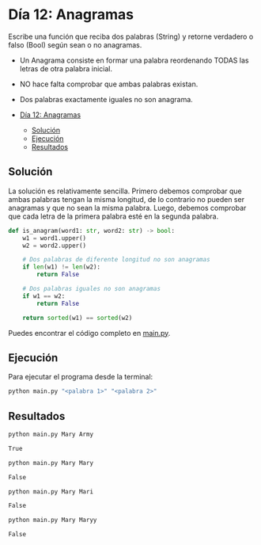 # Día 12: Anagramas

Escribe una función que reciba dos palabras (String) y retorne verdadero o falso (Bool) según sean o no anagramas.

- Un Anagrama consiste en formar una palabra reordenando TODAS las letras de otra palabra inicial.
- NO hace falta comprobar que ambas palabras existan.
- Dos palabras exactamente iguales no son anagrama.

- [Día 12: Anagramas](#día-12-anagramas)
  - [Solución](#solución)
  - [Ejecución](#ejecución)
  - [Resultados](#resultados)

## Solución

La solución es relativamente sencilla. Primero debemos comprobar que ambas palabras tengan la misma longitud, de lo contrario no pueden ser anagramas y que no sean la misma palabra. Luego, debemos comprobar que cada letra de la primera palabra esté en la segunda palabra.

```python
def is_anagram(word1: str, word2: str) -> bool:
    w1 = word1.upper()
    w2 = word2.upper()

    # Dos palabras de diferente longitud no son anagramas
    if len(w1) != len(w2):
        return False

    # Dos palabras iguales no son anagramas
    if w1 == w2:
        return False

    return sorted(w1) == sorted(w2)
```

Puedes encontrar el código completo en [main.py](main.py).

## Ejecución

Para ejecutar el programa desde la terminal:

```bash
python main.py "<palabra 1>" "<palabra 2>"
```

## Resultados

```bash
python main.py Mary Army

True
```

```bash
python main.py Mary Mary

False
```

```bash
python main.py Mary Mari

False
```

```bash
python main.py Mary Maryy

False
```

